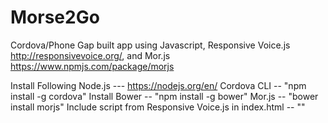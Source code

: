 # Morse2Go

Cordova/Phone Gap built app using Javascript, Responsive Voice.js http://responsivevoice.org/, and Mor.js https://www.npmjs.com/package/morjs

Install Following
Node.js --- https://nodejs.org/en/
Cordova CLI -- "npm install -g cordova"
Install Bower -- "npm install -g bower"
Mor.js -- "bower install morjs"
Include script from Responsive Voice.js in index.html -- "<script src="http://code.responsivevoice.org/responsivevoice.js"></script>"
